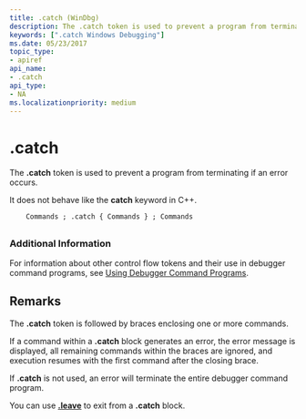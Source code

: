 ```yaml
---
title: .catch (WinDbg)
description: The .catch token is used to prevent a program from terminating if an error occurs.It does not behave like the catch keyword in C++.
keywords: [".catch Windows Debugging"]
ms.date: 05/23/2017
topic_type:
- apiref
api_name:
- .catch
api_type:
- NA
ms.localizationpriority: medium
---
```


# .catch


The **.catch** token is used to prevent a program from terminating if an error occurs.

It does not behave like the **catch** keyword in C++.

```dbgsyntax
    Commands ; .catch { Commands } ; Commands 
```

## <span id="ddk_token_catch_dbg"></span><span id="DDK_TOKEN_CATCH_DBG"></span>


### <span id="Additional_Information"></span><span id="additional_information"></span><span id="ADDITIONAL_INFORMATION"></span>Additional Information

For information about other control flow tokens and their use in debugger command programs, see [Using Debugger Command Programs](using-debugger-command-programs.md).

## Remarks

The **.catch** token is followed by braces enclosing one or more commands.

If a command within a **.catch** block generates an error, the error message is displayed, all remaining commands within the braces are ignored, and execution resumes with the first command after the closing brace.

If **.catch** is not used, an error will terminate the entire debugger command program.

You can use [**.leave**](-leave.md) to exit from a **.catch** block.

 

 





